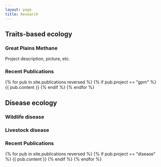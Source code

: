 ```yaml
---
layout: page
title: Research
---
```


## Traits-based ecology

### Great Plains Methane

Project description, picture, etc.

### Recent Publications
{% for pub in site.publications reversed %}
{% if pub.project == "gpm" %}
  {{ pub.content }}
{% endif %}
{% endfor %}

## Disease ecology


### Wildlife disease



### Livestock disease


### Recent Publications
{% for pub in site.publications reversed %}
{% if pub.project == "disease" %}
  {{ pub.content }}
{% endif %}
{% endfor %}
